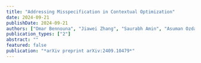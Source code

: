 ```yaml
---
title: "Addressing Misspecification in Contextual Optimization"
date: 2024-09-21
publishDate: 2024-09-21
authors: ["Omar Bennouna", "Jiawei Zhang", "Saurabh Amin", "Asuman Ozdaglar"]
publication_types: ["2"]
abstract: ""
featured: false
publication: "*arXiv preprint arXiv:2409.10479*"
---
```


